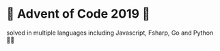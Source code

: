 # 🎄 Advent of Code 2019 🎄

solved in multiple languages including Javascript, Fsharp, Go and Python 🎅🏼

